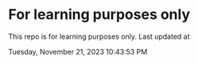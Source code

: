 # For learning purposes only
This repo is for learning purposes only.
Last updated at

Tuesday, November 21, 2023 10:43:53 PM

